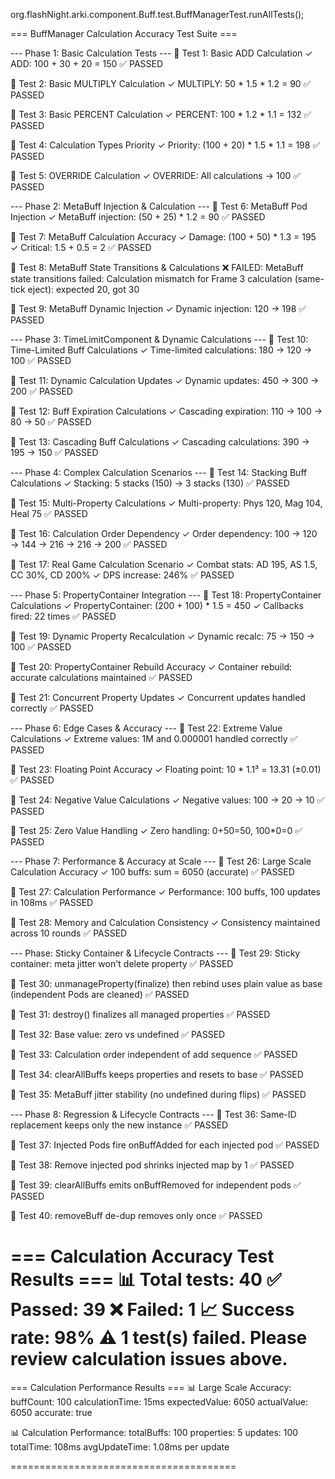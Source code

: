 org.flashNight.arki.component.Buff.test.BuffManagerTest.runAllTests();


=== BuffManager Calculation Accuracy Test Suite ===

--- Phase 1: Basic Calculation Tests ---
🧪 Test 1: Basic ADD Calculation
  ✓ ADD: 100 + 30 + 20 = 150
  ✅ PASSED

🧪 Test 2: Basic MULTIPLY Calculation
  ✓ MULTIPLY: 50 * 1.5 * 1.2 = 90
  ✅ PASSED

🧪 Test 3: Basic PERCENT Calculation
  ✓ PERCENT: 100 * 1.2 * 1.1 = 132
  ✅ PASSED

🧪 Test 4: Calculation Types Priority
  ✓ Priority: (100 + 20) * 1.5 * 1.1 = 198
  ✅ PASSED

🧪 Test 5: OVERRIDE Calculation
  ✓ OVERRIDE: All calculations → 100
  ✅ PASSED


--- Phase 2: MetaBuff Injection & Calculation ---
🧪 Test 6: MetaBuff Pod Injection
  ✓ MetaBuff injection: (50 + 25) * 1.2 = 90
  ✅ PASSED

🧪 Test 7: MetaBuff Calculation Accuracy
  ✓ Damage: (100 + 50) * 1.3 = 195
  ✓ Critical: 1.5 + 0.5 = 2
  ✅ PASSED

🧪 Test 8: MetaBuff State Transitions & Calculations
  ❌ FAILED: MetaBuff state transitions failed: Calculation mismatch for Frame 3 calculation (same-tick eject): expected 20, got 30

🧪 Test 9: MetaBuff Dynamic Injection
  ✓ Dynamic injection: 120 → 198
  ✅ PASSED


--- Phase 3: TimeLimitComponent & Dynamic Calculations ---
🧪 Test 10: Time-Limited Buff Calculations
  ✓ Time-limited calculations: 180 → 120 → 100
  ✅ PASSED

🧪 Test 11: Dynamic Calculation Updates
  ✓ Dynamic updates: 450 → 300 → 200
  ✅ PASSED

🧪 Test 12: Buff Expiration Calculations
  ✓ Cascading expiration: 110 → 100 → 80 → 50
  ✅ PASSED

🧪 Test 13: Cascading Buff Calculations
  ✓ Cascading calculations: 390 → 195 → 150
  ✅ PASSED


--- Phase 4: Complex Calculation Scenarios ---
🧪 Test 14: Stacking Buff Calculations
  ✓ Stacking: 5 stacks (150) → 3 stacks (130)
  ✅ PASSED

🧪 Test 15: Multi-Property Calculations
  ✓ Multi-property: Phys 120, Mag 104, Heal 75
  ✅ PASSED

🧪 Test 16: Calculation Order Dependency
  ✓ Order dependency: 100 → 120 → 144 → 216 → 216 → 200
  ✅ PASSED

🧪 Test 17: Real Game Calculation Scenario
  ✓ Combat stats: AD 195, AS 1.5, CC 30%, CD 200%
  ✓ DPS increase: 246%
  ✅ PASSED


--- Phase 5: PropertyContainer Integration ---
🧪 Test 18: PropertyContainer Calculations
  ✓ PropertyContainer: (200 + 100) * 1.5 = 450
  ✓ Callbacks fired: 22 times
  ✅ PASSED

🧪 Test 19: Dynamic Property Recalculation
  ✓ Dynamic recalc: 75 → 150 → 100
  ✅ PASSED

🧪 Test 20: PropertyContainer Rebuild Accuracy
  ✓ Container rebuild: accurate calculations maintained
  ✅ PASSED

🧪 Test 21: Concurrent Property Updates
  ✓ Concurrent updates handled correctly
  ✅ PASSED


--- Phase 6: Edge Cases & Accuracy ---
🧪 Test 22: Extreme Value Calculations
  ✓ Extreme values: 1M and 0.000001 handled correctly
  ✅ PASSED

🧪 Test 23: Floating Point Accuracy
  ✓ Floating point: 10 * 1.1³ = 13.31 (±0.01)
  ✅ PASSED

🧪 Test 24: Negative Value Calculations
  ✓ Negative values: 100 → 20 → 10
  ✅ PASSED

🧪 Test 25: Zero Value Handling
  ✓ Zero handling: 0+50=50, 100*0=0
  ✅ PASSED


--- Phase 7: Performance & Accuracy at Scale ---
🧪 Test 26: Large Scale Calculation Accuracy
  ✓ 100 buffs: sum = 6050 (accurate)
  ✅ PASSED

🧪 Test 27: Calculation Performance
  ✓ Performance: 100 buffs, 100 updates in 108ms
  ✅ PASSED

🧪 Test 28: Memory and Calculation Consistency
  ✓ Consistency maintained across 10 rounds
  ✅ PASSED


--- Phase: Sticky Container & Lifecycle Contracts ---
🧪 Test 29: Sticky container: meta jitter won't delete property
  ✅ PASSED

🧪 Test 30: unmanageProperty(finalize) then rebind uses plain value as base (independent Pods are cleaned)
  ✅ PASSED

🧪 Test 31: destroy() finalizes all managed properties
  ✅ PASSED

🧪 Test 32: Base value: zero vs undefined
  ✅ PASSED

🧪 Test 33: Calculation order independent of add sequence
  ✅ PASSED

🧪 Test 34: clearAllBuffs keeps properties and resets to base
  ✅ PASSED

🧪 Test 35: MetaBuff jitter stability (no undefined during flips)
  ✅ PASSED

--- Phase 8: Regression & Lifecycle Contracts ---
🧪 Test 36: Same-ID replacement keeps only the new instance
  ✅ PASSED

🧪 Test 37: Injected Pods fire onBuffAdded for each injected pod
  ✅ PASSED

🧪 Test 38: Remove injected pod shrinks injected map by 1
  ✅ PASSED

🧪 Test 39: clearAllBuffs emits onBuffRemoved for independent pods
  ✅ PASSED

🧪 Test 40: removeBuff de-dup removes only once
  ✅ PASSED


=== Calculation Accuracy Test Results ===
📊 Total tests: 40
✅ Passed: 39
❌ Failed: 1
📈 Success rate: 98%
⚠️  1 test(s) failed. Please review calculation issues above.
==============================================

=== Calculation Performance Results ===
📊 Large Scale Accuracy:
   buffCount: 100
   calculationTime: 15ms
   expectedValue: 6050
   actualValue: 6050
   accurate: true

📊 Calculation Performance:
   totalBuffs: 100
   properties: 5
   updates: 100
   totalTime: 108ms
   avgUpdateTime: 1.08ms per update

=======================================
